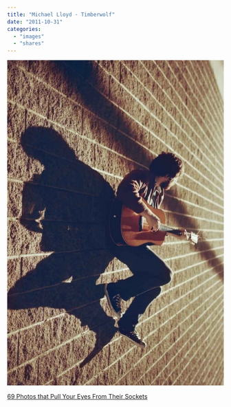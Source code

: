 ```yaml
---
title: "Michael Lloyd - Timberwolf"
date: "2011-10-31"
categories: 
  - "images"
  - "shares"
---
```


![](images/tumblr_ltofdn8RxT1qz4vrlo1_1280-682x1024.jpg)

[69 Photos that Pull Your Eyes From Their Sockets](http://gizmodo.com/5853078/69-photos-that-pull-your-eyes-from-their-sockets)
